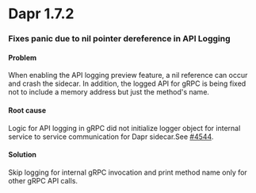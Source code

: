 # Dapr 1.7.2

### Fixes panic due to nil pointer dereference in API Logging

#### Problem

When enabling the API logging preview feature, a nil reference can occur and crash the sidecar. In addition, the logged API for gRPC is being fixed not to include a memory address but just the method's name.

#### Root cause

Logic for API logging in gRPC did not initialize logger object for internal service to service communication for Dapr sidecar.See [#4544](https://github.com/dapr/dapr/issues/4544).

#### Solution

Skip logging for internal gRPC invocation and print method name only for other gRPC API calls.

